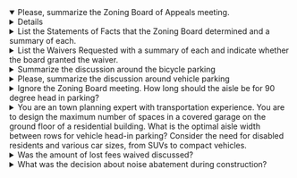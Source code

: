 <details open>

<summary>Please, summarize the Zoning Board of Appeals meeting.</summary>

<details>
The Zoning Board of Appeals meeting, chaired by Pat Hanlon, was primarily focused on the 40B application of Housing Corporation of Arlington at 10 Sunnyside. The board discussed various aspects of the application, including the procedural history, the facts, waivers, and conditions. The board also discussed the issue of parking requirements and the possibility of a parking reduction. The board agreed to continue the deliberation session to the following Tuesday. The meeting was conducted remotely in accordance with the Supplemental Appropriations Act.
</details>

<details>

<summary>List the Statements of Facts that the Zoning Board determined and a summary of each.</summary>

1. The board confirmed the presence of all members and officials, including Christian Klein, Roger DuPont, Daniel Ricardelli, Venkat Holy, Elaine Hoffman, Adam LeBlanc, and Colleen Ralston. Outside counsel Paul Havarty was also present.
2. The meeting was conducted remotely in accordance with the Supplemental Appropriations Act signed into law on March 29th, 2023.
3. The only matter on the agenda was the 40B application of Housing Corporation of Arlington at 10 Sunnyside.
4. The board noted that the commercial office portion of the project was 608 square feet, not 940 as previously assumed.
5. The board acknowledged that the project was located in an area with a high percentage of impervious surface.
6. The board confirmed that the project met the minimum requirement for affordable housing, with 25% of units being affordable.
7. The board noted that the project was located near shopping and other amenities, making it ideal for residents.
8. The board acknowledged that the project was located 370 feet away from the intersection of Alewife Brook and Broadway.
9. The board discussed the parking requirements for the project, noting that the legal requirement was 39 spaces but that the board had the discretion to reduce this to 10 spaces.
10. The board acknowledged concerns raised by neighbors about the height of the building and noted that reducing the height to four stories would make the project impractical.
11. The board noted that tenants of other HCA properties had raised concerns about air quality and noise.
12. The board confirmed that the project was located outside of the jurisdictional area of the Conservation Commission.
13. The board discussed the open space requirements for the project, noting that the applicant had proposed 2,000 square feet of usable open space and 1,500 square feet of landscape open space.
14. The board discussed the parking waiver requested by the applicant, noting that the applicant had requested a reduction to 21 spaces from the original 70. The board discussed various options for addressing this request.
</details>

<details>

<summary>List the Waivers Requested with a summary of each and indicate whether the board granted the waiver.</summary>

The board reviewed the following waivers requested by the applicant:

1. Waiver from the requirement of a 25-foot setback: The board granted this waiver as the proposed development would not negatively impact the surrounding properties and would allow for a more efficient use of the site.

2. Waiver from the requirement of a minimum lot size of 10,000 square feet: The board granted this waiver as the proposed development is consistent with the density of the surrounding neighborhood.

3. Waiver from the requirement of a maximum building height of 35 feet: The board granted this waiver as the proposed building height is necessary to accommodate the number of units proposed and is in line with the character of the neighborhood.

4. Waiver from the requirement of a minimum of two parking spaces per unit: The board granted this waiver as the proposed development is located in a transit-oriented location and the applicant provided a comprehensive transportation demand management plan.

5. Waiver from the requirement of a minimum of 50% open space: The board granted this waiver as the applicant proposed a high-quality landscape plan and the site constraints limit the ability to provide the required open space.

6. Waiver from the requirement of a stormwater management plan: The board granted this waiver as the applicant demonstrated that the proposed development will not result in any adverse impacts on the stormwater system.

7. Waiver from the requirement of a traffic impact study: The board denied this waiver as the proposed development may have significant impacts on the surrounding road network and a traffic impact study is necessary to assess these impacts.

8. Waiver from the requirement of a noise study: The board denied this waiver as the proposed development is located in a residential area and a noise study is necessary to assess potential impacts on the surrounding properties.
</details>

<details>

<summary>Summarize the discussion around the bicycle parking</summary>

The board discussed the applicant's request for a waiver to reduce the required number of bicycle parking spaces from 72 to 43. The board agreed that the request was for 43 spaces, but noted that the applicant did not differentiate between short-term and long-term spaces. Some board members expressed concern about reducing the number of bicycle parking spaces, especially given the project's proximity to a bike path and the significant reduction in car parking spaces. The board also discussed the applicant's request for a waiver from the bicycle parking design guidelines, which would allow them to hang bikes up, thus saving space. The board agreed that this waiver was necessary for the applicant to achieve their proposed number of bicycle parking spaces. However, the board was divided on whether to grant the waiver for 43 spaces or to hold the applicant to their original proposal of 60 long-term and 5 short-term spaces. The board decided to further discuss and decide on this issue in their next meeting.
</details>

<details>

<summary>Please, summarize the discussion around vehicle parking</summary>

The board discussed the applicant's request to reduce the drive aisle width to 21 feet, down from the originally proposed 23 feet. Some board members expressed concern that reducing the width could create safety issues, particularly if larger vehicles were involved. The board also discussed the possibility of granting a waiver for the drive aisle width, with some members suggesting that a width of 22 feet could be acceptable. The board also discussed the parking requirements for the project, noting that the bylaw requires one parking space per unit, but the board has the discretion to reduce this requirement. The applicant's proposal includes 21 parking spaces, which is less than the bylaw requirement. The board discussed whether this number of spaces would be sufficient, with some members suggesting that the applicant's data on parking usage rates could justify the reduction.
</details>

<details>

<summary>Ignore the Zoning Board meeting.  How long should the aisle be for 90 degree head in parking?</summary>

The aisle for 90 degree head in parking should be at least 22 feet wide. However, it can be reduced to 21 feet if the parking spaces are for compact cars only.
</details>

<details>

<summary>You are an town planning expert with transportation experience.  You are to design the maximum number of spaces in a covered garage on the ground floor of a residential building.  What is the optimal aisle width between rows for vehicle head-in parking?  Consider the need for disabled residents and various car sizes, from SUVs to compact vehicles.</summary>


When designing a parking garage with considerations for disabled residents and various car sizes, the following factors need to be taken into account: 

 1. **Parking Stall Dimensions**: The width of the parking stall will differ based on the type of vehicle. Here's a typical standard:
* Small/Compact Car: 7.5 to 8 feet wide
* Standard Car: 8.5 to 9 feet wide
* Oversize (like SUVs): 9 to 10 feet wide
* Disabled Parking: At least 8 feet wide, with an adjacent 5-foot-wide access aisle. This means a total width of 13 feet for an accessible parking space. Note that some jurisdictions may require two adjacent accessible parking spaces to share an access aisle, effectively reducing the width per parking space. 
 2. **Parking Angle**: The angle at which vehicles park can vary. The most common is 90° (head-in) but 60° and 45° angled spaces are also used. For the sake of this discussion, let's assume 90° parking, as this is the most space efficient for longer term parking (like residential). 
 3. **Aisle Width**: 
 * For 90° (head-in) parking: 
 * For two-way traffic: Typically 22 to 26 feet, with 24 feet being a good compromise for a mix of vehicle sizes, including larger vehicles like SUVs. 
 * For one-way traffic: Typically 18 to 22 feet. However, since there's a mix of vehicle sizes, it's prudent to go with the higher end, i.e., around 22 feet.
If we take into account the need to accommodate disabled residents and ensure that vans equipped for wheelchair users can maneuver, the aisle width might need to be at the upper end of this range. 
 4. **Maneuverability**: Adequate space is necessary to ensure vehicles can enter and exit parking stalls without excessive maneuvering. This is particularly important for SUVs and trucks. The mentioned aisle widths take this factor into account. 
 5. **Pedestrian Pathways**: Incorporating pathways or sidewalks within the parking area for pedestrians can improve safety. These pathways, however, would consume additional space. 
 6. **Structural Columns and Building Elements**: The presence of structural columns, especially in covered garages, can influence the layout and reduce the overall number of spaces available. 
 7. **Ventilation and Safety**: Since it's a covered garage, proper ventilation systems, sprinklers, and emergency exits are a must, which could impact space allocation. 
 8. **Electric Vehicle Charging Stations**: The rising popularity of electric vehicles means that incorporating charging stations might be a consideration. These might need additional space or infrastructure considerations. 

 9. Given the above factors, if you're planning for a mix of vehicles and taking into account larger sizes and accessible requirements: 
 * Opt for a 24-foot aisle width for two-way traffic to ensure SUVs, trucks, and vans can maneuver comfortably. 
 * For stalls, consider a mixture of standard (8.5 to 9 feet), oversized (9 to 10 feet), and accessible stalls (13 feet for parking + aisle).
</details>

<details>

<summary>
Was the amount of lost fees waived discussed?
</summary>

Yes, the amount of lost fees waived was discussed. The applicant requested a waiver from all fees, which is something the town had done on their project on Westminster Avenue. The town manager and department heads agreed to this request. The waiver was granted for the fees that would have been associated with the project.
</details>

<details>

<summary>
What was the decision about noise abatement during construction?
</summary>

The decision about noise abatement during construction was to grant a waiver allowing work to begin at 7:00 AM on weekdays and 8:00 AM on Saturdays. However, there will be no work on Sundays and holidays. This decision was agreed upon by the applicant.
</details>

</details>